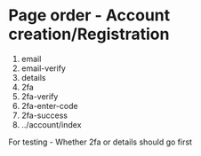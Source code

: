 # Page order - Account creation/Registration
1. email
2. email-verify
3. details
4. 2fa
5. 2fa-verify
6. 2fa-enter-code
7. 2fa-success
8. ../account/index

For testing - Whether 2fa or details should go first